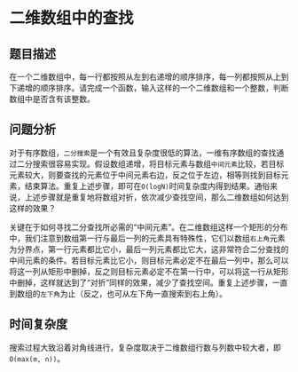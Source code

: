 # 二维数组中的查找
## 题目描述
在一个二维数组中，每一行都按照从左到右递增的顺序排序，每一列都按照从上到下递增的顺序排序。请完成一个函数，输入这样的一个二维数组和一个整数，判断数组中是否含有该整数。

## 问题分析
对于有序数组，`二分搜索`是一个有效且复杂度很低的算法，一维有序数组的查找通过二分搜索很容易实现。假设数组递增，将目标元素与数组`中间元素`比较，若目标元素较大，则要查找的元素位于中间元素右边，反之位于左边，相等则找到目标元素，结束算法。重复上述步骤，即可在`O(logN)`时间复杂度内得到结果。通俗来说，上述步骤就是重复地将数组对折，依次减少查找空间，那么二维数组如何达到这样的效果？

关键在于如何寻找二分查找所必需的“中间元素”。在二维数组这样一个矩形的分布中，我们注意到数组第一行与最后一列的元素具有特殊性，它们以数组`右上角`元素为分界点，第一行元素都比它小，最后一列元素都比它大，这非常符合二分查找的中间元素的条件。若目标元素比它小，则目标元素必定不在最后一列中，那么可以将这一列从矩形中删掉，反之则目标元素必定不在第一行中，可以将这一行从矩形中删掉，这样就达到了“对折”同样的效果，减少了查找空间。重复上述步骤，一直到数组的`左下角`为止（反之，也可从左下角一直搜索到右上角）。


## 时间复杂度
搜索过程大致沿着对角线进行，复杂度取决于二维数组行数与列数中较大者，即`O(max(m, n))`。